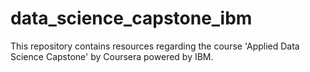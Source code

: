# data_science_capstone_ibm
This repository contains resources regarding the course 'Applied Data Science Capstone' by Coursera powered by IBM.
